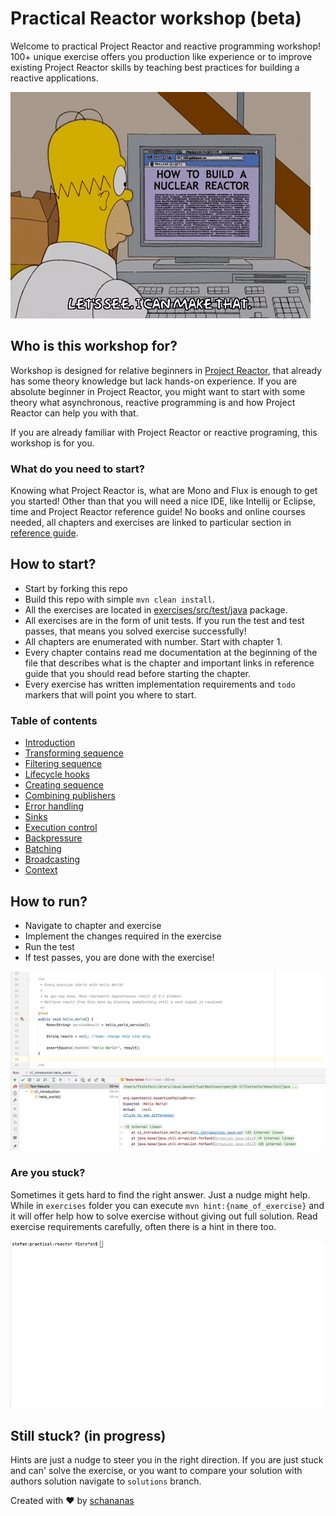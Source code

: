 # Practical Reactor workshop (beta)

Welcome to practical Project Reactor and reactive programming workshop! 100+ unique exercise offers you production like experience or to improve existing Project Reactor skills by teaching best practices for building a reactive applications.

![Project Reactor](reactor.gif)
## Who is this workshop for?

Workshop is designed for relative beginners in [Project Reactor](https://projectreactor.io/), that already has some theory knowledge but lack hands-on experience.
If you are absolute beginner in Project Reactor, you might want to start with some theory what asynchronous, reactive programming is and how Project Reactor can help you with that.

If you are already familiar with Project Reactor or reactive programing, this workshop is for you.

### What do you need to start?
Knowing what Project Reactor is, what are Mono and Flux is enough to get you started!
Other than that you will need a nice IDE, like Intellij or Eclipse, time and Project Reactor reference guide!
No books and online courses needed, all chapters and exercises are linked to particular section in [reference guide](https://projectreactor.io/docs/core/release/reference/).

## How to start?

- Start by forking this repo
- Build this repo with simple `mvn clean install`.
- All the exercises are located in [exercises/src/test/java](exercises/src/test/java) package.
- All exercises are in the form of unit tests. If you run the test and test passes, that means you solved exercise successfully!
- All chapters are enumerated with number. Start with chapter 1.
- Every chapter contains read me documentation at the beginning of the file that describes what is the chapter and important links in reference guide that you should read before starting the chapter.
- Every exercise has written implementation requirements and `todo` markers that will point you where to start.

### Table of contents

* [Introduction](exercises/src/test/java/c1_Introduction.java)
* [Transforming sequence](exercises/src/test/java/c2_TransformingSequence.java)
* [Filtering sequence](exercises/src/test/java/c3_FilteringSequence.java)
* [Lifecycle hooks](exercises/src/test/java/c4_LifecycleHooks.java)
* [Creating sequence](exercises/src/test/java/c5_CreatingSequence.java)
* [Combining publishers](exercises/src/test/java/c6_CombiningPublishers.java)
* [Error handling](exercises/src/test/java/c7_ErrorHandling.java)
* [Sinks](exercises/src/test/java/c8_Sinks.java)
* [Execution control](exercises/src/test/java/c9_ExecutionControl.java)
* [Backpressure](exercises/src/test/java/c10_Backpressure.java)
* [Batching](exercises/src/test/java/c11_Batching.java)
* [Broadcasting](exercises/src/test/java/c12_Broadcasting.java)
* [Context](exercises/src/test/java/c13_Context.java)


## How to run?

- Navigate to chapter and exercise
- Implement the changes required in the exercise
- Run the test
- If test passes, you are done with the exercise!

![](run.gif)

### Are you stuck?
Sometimes it gets hard to find the right answer. Just a nudge might help.
While in `exercises` folder you can execute `mvn hint:{name_of_exercise}` and it will offer help how to solve exercise without giving out full solution.
Read exercise requirements carefully, often there is a hint in there too.

![](hints.gif)

## Still stuck? (in progress)
Hints are just a nudge to steer you in the right direction.
If you are just stuck and can' solve the exercise, or you want to compare your solution with authors solution navigate to `solutions` branch.


Created with :heart: by [schananas](https://github.com/schananas)
